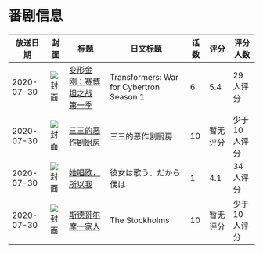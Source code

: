 # 番剧信息

|放送日期|封面|标题|日文标题|话数|评分|评分人数|
|---|---|---|---|---|---|---|
|2020-07-30|![封面](https://lain.bgm.tv/pic/cover/c/ee/c4/301156_uMWhM.jpg)|[变形金刚：赛博坦之战 第一季](https://bangumi.tv/subject/301156)|Transformers: War for Cybertron Season 1|6|5.4|29人评分|
|2020-07-30|![封面](https://lain.bgm.tv/pic/cover/c/b4/f1/311677_8W51n.jpg)|[三三的恶作剧厨房](https://bangumi.tv/subject/311677)|三三的恶作剧厨房|10|暂无评分|少于10人评分|
|2020-07-30|![封面](https://lain.bgm.tv/pic/cover/c/64/bb/312510_I7H16.jpg)|[她唱歌，所以我](https://bangumi.tv/subject/312510)|彼女は歌う、だから僕は|1|4.1|34人评分|
|2020-07-30|![封面](https://lain.bgm.tv/pic/cover/c/70/80/319722_mHBX7.jpg)|[斯德哥尔摩一家人](https://bangumi.tv/subject/319722)|The Stockholms|10|暂无评分|少于10人评分|

